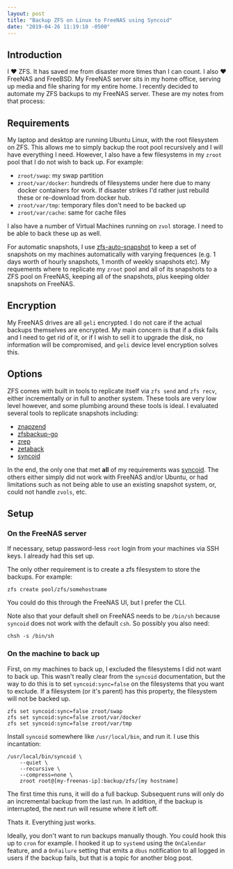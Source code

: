 ```yaml
---
layout: post
title: "Backup ZFS on Linux to FreeNAS using Syncoid"
date: "2019-04-26 11:19:10 -0500"
---
```


## Introduction
I :heart: ZFS.  It has saved me from disaster more times than I can count.  I
also :heart: FreeNAS and FreeBSD.  My FreeNAS server sits in my home office,
serving up media and file sharing for my entire home.  I recently decided to
automate my ZFS backups to my FreeNAS server.  These are my notes from that
process:

## Requirements

My laptop and desktop are running Ubuntu Linux, with the root filesystem on
ZFS.  This allows me to simply backup the root pool recursively and I will have
everything I need.  However, I also have a few filesystems in my `zroot` pool
that I do not wish to back up.  For example:

- `zroot/swap`: my swap partition
- `zroot/var/docker`: hundreds of filesystems under here due to many docker
  containers for work.  If disaster strikes I'd rather just rebuild these or
  re-download from docker hub.
- `zroot/var/tmp`: temporary files don't need to be backed up
- `zroot/var/cache`: same for cache files

I also have a number of Virtual Machines running on `zvol` storage.  I need to
be able to back these up as well.

For automatic snapshots, I use
[zfs-auto-snapshot](https://github.com/zfsonlinux/zfs-auto-snapshot) to keep a
set of snapshots on my machines automatically with varying frequences (e.g. 1
days worth of hourly snapshots, 1 month of weekly snapshots etc).  My
requements where to replicate my `zroot` pool and all of its snapshots to a ZFS
pool on FreeNAS, keeping all of the snapshots, plus keeping older snapshots on
FreeNAS.

## Encryption

My FreeNAS drives are all `geli` encrypted.  I do not care if the actual
backups themselves are encrypted.  My main concern is that if a disk fails and
I need to get rid of it, or if I wish to sell it to upgrade the disk, no
information will be compromised, and `geli` device level encryption solves this.

## Options

ZFS comes with built in tools to replicate itself via `zfs send` and `zfs
recv`, either incrementally or in full to another system.  These tools are very
low level however, and some plumbing around these tools is ideal.  I evaluated
several tools to replicate snapshots including:

- [znapzend](https://www.znapzend.org/)
- [zfsbackup-go](https://github.com/someone1/zfsbackup-go)
- [zrep](www.bolthole.com/solaris/zrep)
- [zetaback](https://github.com/omniti-labs/zetaback)
- [syncoid](https://github.com/jimsalterjrs/sanoid)

In the end, the only one that met **all** of my requirements was
[syncoid](https://github.com/jimsalterjrs/sanoid).  The others either simply
did not work with FreeNAS and/or Ubuntu, or had limitations such as not being
able to use an existing snapshot system, or, could not handle `zvols`, etc.

## Setup

### On the FreeNAS server

If necessary, setup password-less `root` login from your machines via SSH keys.
I already had this set up.

The only other requirement is to create a zfs filesystem to store the backups.
For example:

```shell
zfs create pool/zfs/somehostname
```

You could do this through the FreeNAS UI, but I prefer the CLI.

Note also that your default shell on FreeNAS needs to be `/bin/sh` because
`syncoid` does not work with the default `csh`.  So possibly you also need:

```shell
chsh -s /bin/sh
```

### On the machine to back up

First, on my machines to back up, I excluded the filesystems I did not want to
back up. This wasn't really clear from the `syncoid` documentation, but the way
to do this is to set `syncoid:sync=false` on the filesystems that you want to
exclude.  If a filesystem (or it's parent) has this property, the filesystem
will not be backed up.

```shell
zfs set syncoid:sync=false zroot/swap
zfs set syncoid:sync=false zroot/var/docker
zfs set syncoid:sync=false zroot/var/tmp
```

Install `syncoid` somewhere like `/usr/local/bin`, and run it.  I use this
incantation:

```shell
/usr/local/bin/syncoid \
    --quiet \
    --recursive \
    --compress=none \
    zroot root@[my-freenas-ip]:backup/zfs/[my hostname]
```

The first time this runs, it will do a full backup.  Subsequent runs will only
do an incremental backup from the last run.  In addition, if the backup is
interrupted, the next run will resume where it left off.

Thats it.  Everything just works.

Ideally, you don't want to run backups manually though.  You could hook this up
to `cron` for example.   I hooked it up to `systemd` using the `OnCalendar`
feature, and a `OnFailure` setting that emits a `dbus` notification to all
logged in users if the backup fails, but that is a topic for another blog post.

